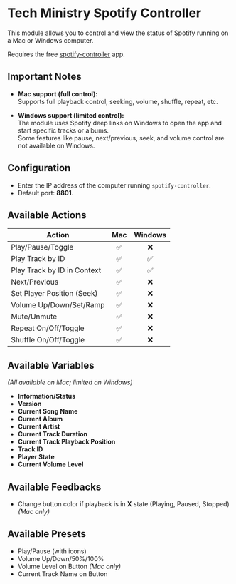 # Tech Ministry Spotify Controller

This module allows you to control and view the status of Spotify running on a Mac or Windows computer.

Requires the free [spotify-controller](http://github.com/josephdadams/spotify-controller) app.

## Important Notes

- **Mac support (full control):**  
  Supports full playback control, seeking, volume, shuffle, repeat, etc.

- **Windows support (limited control):**  
  The module uses Spotify deep links on Windows to open the app and start specific tracks or albums.  
  Some features like pause, next/previous, seek, and volume control are not available on Windows.

## Configuration

- Enter the IP address of the computer running `spotify-controller`.
- Default port: **8801**.

## Available Actions

| Action                      | Mac | Windows |
| --------------------------- | :-: | :-----: |
| Play/Pause/Toggle           | ✅  |   ❌    |
| Play Track by ID            | ✅  |   ✅    |
| Play Track by ID in Context | ✅  |   ✅    |
| Next/Previous               | ✅  |   ❌    |
| Set Player Position (Seek)  | ✅  |   ❌    |
| Volume Up/Down/Set/Ramp     | ✅  |   ❌    |
| Mute/Unmute                 | ✅  |   ❌    |
| Repeat On/Off/Toggle        | ✅  |   ❌    |
| Shuffle On/Off/Toggle       | ✅  |   ❌    |

## Available Variables

_(All available on Mac; limited on Windows)_

- **Information/Status**
- **Version**
- **Current Song Name**
- **Current Album**
- **Current Artist**
- **Current Track Duration**
- **Current Track Playback Position**
- **Track ID**
- **Player State**
- **Current Volume Level**

## Available Feedbacks

- Change button color if playback is in **X** state (Playing, Paused, Stopped) _(Mac only)_

## Available Presets

- Play/Pause (with icons)
- Volume Up/Down/50%/100%
- Volume Level on Button _(Mac only)_
- Current Track Name on Button
